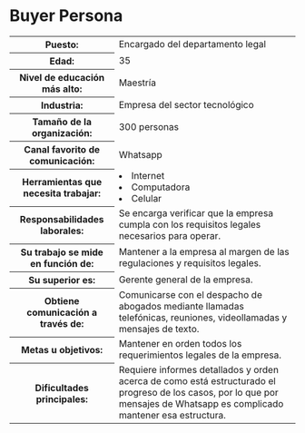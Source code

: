 # Buyer Persona

<table>
    <tr>
        <th>Puesto: </th>
        <td>Encargado del departamento legal</td>
    </tr>
    <tr>
        <th>Edad: </th>
        <td>35</td>
    </tr>
    <tr>
        <th>Nivel de educación más alto: </th>
        <td>Maestría</td>
    </tr>
    <tr>
        <th>Industria: </th>
        <td>Empresa del sector tecnológico</td>
    </tr>
    <tr>
        <th>Tamaño de la organización: </th>
        <td>300 personas</td>
    </tr>
    <tr>
        <th>Canal favorito de comunicación: </th>
        <td>Whatsapp</td>
    </tr>
    <tr>
        <th>Herramientas que necesita trabajar: </th>
        <td>
            <li>Internet</li>
            <li>Computadora</li>
            <li>Celular</li>
        </td>
    </tr>
    <tr>
        <th>Responsabilidades laborales: </th>
        <td>
            Se encarga verificar que la empresa cumpla con los requisitos legales necesarios para operar.
        </td>
    </tr>
    <tr>
        <th>Su trabajo se mide en función de: </th>
        <td>Mantener a la empresa al margen de las regulaciones y requisitos legales.</td>
    </tr>
    <tr>
        <th>Su superior es: </th>
        <td>Gerente general de la empresa.</td>
    </tr>
    <tr>
        <th>Obtiene comunicación a través de: </th>
        <td>Comunicarse con el despacho de abogados mediante llamadas telefónicas, reuniones, videollamadas y mensajes de texto.</td>
    </tr>
    <tr>
        <th>Metas u objetivos: </th>
        <td>Mantener en orden todos los requerimientos legales de la empresa.</td>
    </tr>
    <tr>
        <th>Dificultades principales: </th>
        <td>Requiere informes detallados y orden acerca de como está estructurado el progreso de los casos, por lo que por mensajes de Whatsapp es complicado mantener esa estructura.</td>
    </tr>
</table>